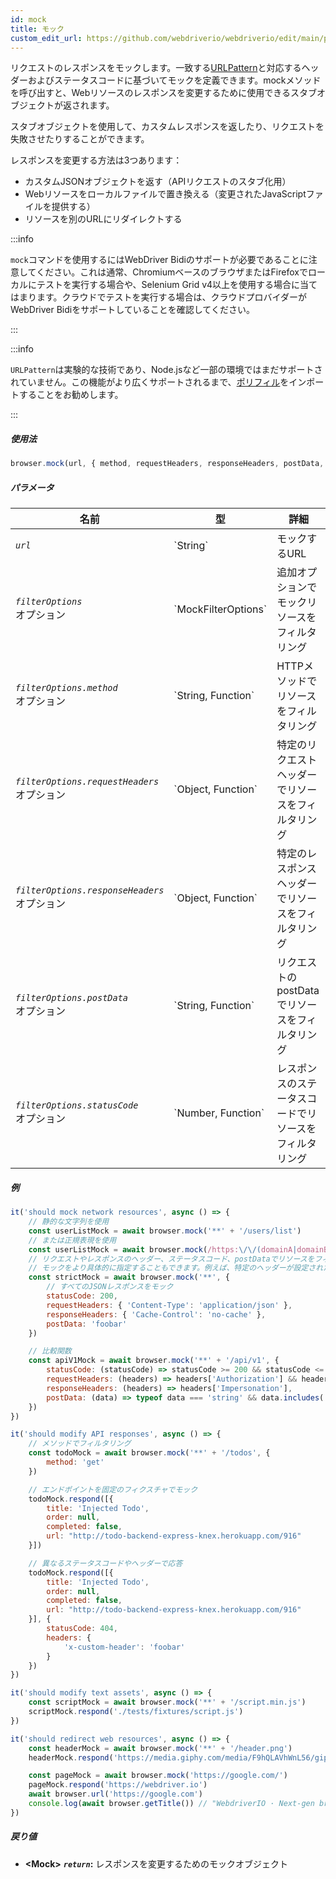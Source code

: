 ```yaml
---
id: mock
title: モック
custom_edit_url: https://github.com/webdriverio/webdriverio/edit/main/packages/webdriverio/src/commands/browser/mock.ts
---
```


リクエストのレスポンスをモックします。一致する[URLPattern](https://developer.mozilla.org/en-US/docs/Web/API/URLPattern)と対応するヘッダーおよびステータスコードに基づいてモックを定義できます。mockメソッドを呼び出すと、Webリソースのレスポンスを変更するために使用できるスタブオブジェクトが返されます。

スタブオブジェクトを使用して、カスタムレスポンスを返したり、リクエストを失敗させたりすることができます。

レスポンスを変更する方法は3つあります：
- カスタムJSONオブジェクトを返す（APIリクエストのスタブ化用）
- Webリソースをローカルファイルで置き換える（変更されたJavaScriptファイルを提供する）
- リソースを別のURLにリダイレクトする

:::info

`mock`コマンドを使用するにはWebDriver Bidiのサポートが必要であることに注意してください。これは通常、ChromiumベースのブラウザまたはFirefoxでローカルにテストを実行する場合や、Selenium Grid v4以上を使用する場合に当てはまります。クラウドでテストを実行する場合は、クラウドプロバイダーがWebDriver Bidiをサポートしていることを確認してください。

:::

:::info

`URLPattern`は実験的な技術であり、Node.jsなど一部の環境ではまだサポートされていません。この機能がより広くサポートされるまで、[ポリフィル](https://www.npmjs.com/package/urlpattern-polyfill)をインポートすることをお勧めします。

:::

##### 使用法

```js
browser.mock(url, { method, requestHeaders, responseHeaders, postData, statusCode })
```

##### パラメータ

<table>
  <thead>
    <tr>
      <th>名前</th><th>型</th><th>詳細</th>
    </tr>
  </thead>
  <tbody>
    <tr>
      <td><code><var>url</var></code></td>
      <td>`String`</td>
      <td>モックするURL</td>
    </tr>
    <tr>
      <td><code><var>filterOptions</var></code><br /><span className="label labelWarning">オプション</span></td>
      <td>`MockFilterOptions`</td>
      <td>追加オプションでモックリソースをフィルタリング</td>
    </tr>
    <tr>
      <td><code><var>filterOptions.method</var></code><br /><span className="label labelWarning">オプション</span></td>
      <td>`String, Function`</td>
      <td>HTTPメソッドでリソースをフィルタリング</td>
    </tr>
    <tr>
      <td><code><var>filterOptions.requestHeaders</var></code><br /><span className="label labelWarning">オプション</span></td>
      <td>`Object, Function`</td>
      <td>特定のリクエストヘッダーでリソースをフィルタリング</td>
    </tr>
    <tr>
      <td><code><var>filterOptions.responseHeaders</var></code><br /><span className="label labelWarning">オプション</span></td>
      <td>`Object, Function`</td>
      <td>特定のレスポンスヘッダーでリソースをフィルタリング</td>
    </tr>
    <tr>
      <td><code><var>filterOptions.postData</var></code><br /><span className="label labelWarning">オプション</span></td>
      <td>`String, Function`</td>
      <td>リクエストのpostDataでリソースをフィルタリング</td>
    </tr>
    <tr>
      <td><code><var>filterOptions.statusCode</var></code><br /><span className="label labelWarning">オプション</span></td>
      <td>`Number, Function`</td>
      <td>レスポンスのステータスコードでリソースをフィルタリング</td>
    </tr>
  </tbody>
</table>

##### 例

```js title="mock.js"
it('should mock network resources', async () => {
    // 静的な文字列を使用
    const userListMock = await browser.mock('**' + '/users/list')
    // または正規表現を使用
    const userListMock = await browser.mock(/https:\/\/(domainA|domainB)\.com\/.+/)
    // リクエストやレスポンスのヘッダー、ステータスコード、postDataでリソースをフィルタリングして
    // モックをより具体的に指定することもできます。例えば、特定のヘッダーが設定されたステータスコードのレスポンスのみをモック
    const strictMock = await browser.mock('**', {
        // すべてのJSONレスポンスをモック
        statusCode: 200,
        requestHeaders: { 'Content-Type': 'application/json' },
        responseHeaders: { 'Cache-Control': 'no-cache' },
        postData: 'foobar'
    })

    // 比較関数
    const apiV1Mock = await browser.mock('**' + '/api/v1', {
        statusCode: (statusCode) => statusCode >= 200 && statusCode <= 203,
        requestHeaders: (headers) => headers['Authorization'] && headers['Authorization'].startsWith('Bearer '),
        responseHeaders: (headers) => headers['Impersonation'],
        postData: (data) => typeof data === 'string' && data.includes('foo')
    })
})

it('should modify API responses', async () => {
    // メソッドでフィルタリング
    const todoMock = await browser.mock('**' + '/todos', {
        method: 'get'
    })

    // エンドポイントを固定のフィクスチャでモック
    todoMock.respond([{
        title: 'Injected Todo',
        order: null,
        completed: false,
        url: "http://todo-backend-express-knex.herokuapp.com/916"
    }])

    // 異なるステータスコードやヘッダーで応答
    todoMock.respond([{
        title: 'Injected Todo',
        order: null,
        completed: false,
        url: "http://todo-backend-express-knex.herokuapp.com/916"
    }], {
        statusCode: 404,
        headers: {
            'x-custom-header': 'foobar'
        }
    })
})

it('should modify text assets', async () => {
    const scriptMock = await browser.mock('**' + '/script.min.js')
    scriptMock.respond('./tests/fixtures/script.js')
})

it('should redirect web resources', async () => {
    const headerMock = await browser.mock('**' + '/header.png')
    headerMock.respond('https://media.giphy.com/media/F9hQLAVhWnL56/giphy.gif')

    const pageMock = await browser.mock('https://google.com/')
    pageMock.respond('https://webdriver.io')
    await browser.url('https://google.com')
    console.log(await browser.getTitle()) // "WebdriverIO · Next-gen browser and mobile automation test framework for Node.js"を返します
})
```

##### 戻り値

- **&lt;Mock&gt;**
            **<code><var>return</var></code>:**                                                レスポンスを変更するためのモックオブジェクト